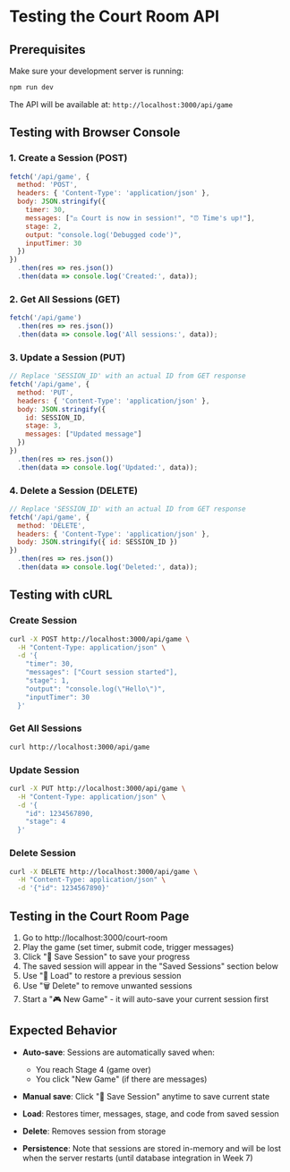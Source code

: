 # Testing the Court Room API

## Prerequisites
Make sure your development server is running:
```bash
npm run dev
```

The API will be available at: `http://localhost:3000/api/game`

## Testing with Browser Console

### 1. Create a Session (POST)
```javascript
fetch('/api/game', {
  method: 'POST',
  headers: { 'Content-Type': 'application/json' },
  body: JSON.stringify({
    timer: 30,
    messages: ["⚖️ Court is now in session!", "⏰ Time's up!"],
    stage: 2,
    output: "console.log('Debugged code')",
    inputTimer: 30
  })
})
  .then(res => res.json())
  .then(data => console.log('Created:', data));
```

### 2. Get All Sessions (GET)
```javascript
fetch('/api/game')
  .then(res => res.json())
  .then(data => console.log('All sessions:', data));
```

### 3. Update a Session (PUT)
```javascript
// Replace 'SESSION_ID' with an actual ID from GET response
fetch('/api/game', {
  method: 'PUT',
  headers: { 'Content-Type': 'application/json' },
  body: JSON.stringify({
    id: SESSION_ID,
    stage: 3,
    messages: ["Updated message"]
  })
})
  .then(res => res.json())
  .then(data => console.log('Updated:', data));
```

### 4. Delete a Session (DELETE)
```javascript
// Replace 'SESSION_ID' with an actual ID from GET response
fetch('/api/game', {
  method: 'DELETE',
  headers: { 'Content-Type': 'application/json' },
  body: JSON.stringify({ id: SESSION_ID })
})
  .then(res => res.json())
  .then(data => console.log('Deleted:', data));
```

## Testing with cURL

### Create Session
```bash
curl -X POST http://localhost:3000/api/game \
  -H "Content-Type: application/json" \
  -d '{
    "timer": 30,
    "messages": ["Court session started"],
    "stage": 1,
    "output": "console.log(\"Hello\")",
    "inputTimer": 30
  }'
```

### Get All Sessions
```bash
curl http://localhost:3000/api/game
```

### Update Session
```bash
curl -X PUT http://localhost:3000/api/game \
  -H "Content-Type: application/json" \
  -d '{
    "id": 1234567890,
    "stage": 4
  }'
```

### Delete Session
```bash
curl -X DELETE http://localhost:3000/api/game \
  -H "Content-Type: application/json" \
  -d '{"id": 1234567890}'
```

## Testing in the Court Room Page

1. Go to http://localhost:3000/court-room
2. Play the game (set timer, submit code, trigger messages)
3. Click "💾 Save Session" to save your progress
4. The saved session will appear in the "Saved Sessions" section below
5. Use "📂 Load" to restore a previous session
6. Use "🗑️ Delete" to remove unwanted sessions
7. Start a "🎮 New Game" - it will auto-save your current session first

## Expected Behavior

- **Auto-save**: Sessions are automatically saved when:
  - You reach Stage 4 (game over)
  - You click "New Game" (if there are messages)
  
- **Manual save**: Click "💾 Save Session" anytime to save current state

- **Load**: Restores timer, messages, stage, and code from saved session

- **Delete**: Removes session from storage

- **Persistence**: Note that sessions are stored in-memory and will be lost when the server restarts (until database integration in Week 7)
